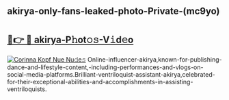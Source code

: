## akirya-only-fans​-leaked-photo​-Private-(mc9yo)


# <h2><a href="https://mediaupload.pro?title=akirya&ref=git">🔗👉 🔴 akirya-P𝚑ot𝚘𝚜-V𝚒d𝚎o</a></h2>

[![Corinna Kopf Nue Nu𝚍e𝚜](https://i.imgur.com/0qMVB7G.gif)](https://mediaupload.pro?title=akirya&ref=git)
Online-influencer-akirya,known-for-publishing-dance-and-lifestyle-content,-including-performances-and-vlogs-on-social-media-platforms.Brilliant-ventriloquist-assistant-akirya,celebrated-for-their-exceptional-abilities-and-accomplishments-in-assisting-ventriloquists.  